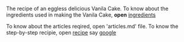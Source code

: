 The recipe of an eggless delicious Vanila Cake.
To know about the ingredients used in making the Vanila Cake, **open**       [ingredients](https://rohini1509.github.io/recipe/ingredients.md)

To know about the articles reqired, open 'articles.md' file.
To know the step-by-step recipie, open [recipe](https://rohini1509.github.io/recipe/recipe.md) 
say [google](https://www.google.com)
